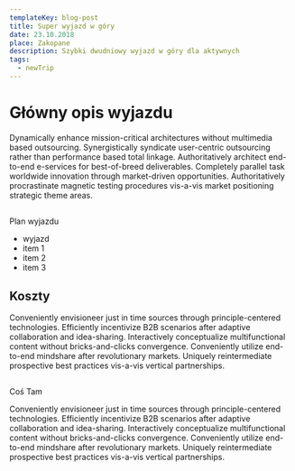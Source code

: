 ```yaml
---
templateKey: blog-post
title: Super wyjazd w góry
date: 23.10.2018
place: Zakopane
description: Szybki dwudniowy wyjazd w góry dla aktywnych
tags:
  - newTrip
---
```

# Główny opis wyjazdu

Dynamically enhance mission-critical architectures without multimedia based outsourcing. Synergistically syndicate user-centric outsourcing rather than performance based total linkage. Authoritatively architect end-to-end e-services for best-of-breed deliverables. Completely parallel task worldwide innovation through market-driven opportunities. Authoritatively procrastinate magnetic testing procedures vis-a-vis market positioning strategic theme areas.

## Plan wyjazdu

* wyjazd
* item 1
* item 2
* item 3

## Koszty

Conveniently envisioneer just in time sources through principle-centered technologies. Efficiently incentivize B2B scenarios after adaptive collaboration and idea-sharing. Interactively conceptualize multifunctional content without bricks-and-clicks convergence. Conveniently utilize end-to-end mindshare after revolutionary markets. Uniquely reintermediate prospective best practices vis-a-vis vertical partnerships.

## Coś Tam

Conveniently envisioneer just in time sources through principle-centered technologies. Efficiently incentivize B2B scenarios after adaptive collaboration and idea-sharing. Interactively conceptualize multifunctional content without bricks-and-clicks convergence. Conveniently utilize end-to-end mindshare after revolutionary markets. Uniquely reintermediate prospective best practices vis-a-vis vertical partnerships.
